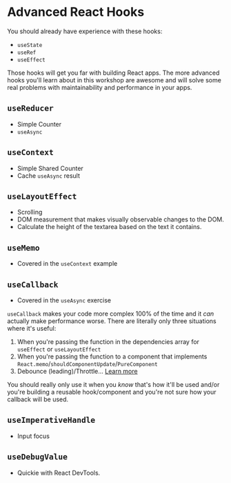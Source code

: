 # Advanced React Hooks

You should already have experience with these hooks:

- `useState`
- `useRef`
- `useEffect`

Those hooks will get you far with building React apps. The more advanced hooks
you'll learn about in this workshop are awesome and will solve some real
problems with maintainability and performance in your apps.

## `useReducer`

- Simple Counter
- `useAsync`

## `useContext`

- Simple Shared Counter
- Cache `useAsync` result

## `useLayoutEffect`

- Scrolling
- DOM measurement that makes visually observable changes to the DOM.
- Calculate the height of the textarea based on the text it contains.

## `useMemo`

- Covered in the `useContext` example

## `useCallback`

- Covered in the `useAsync` exercise

`useCallback` makes your code more complex 100% of the time and it _can_
actually make performance worse. There are literally only three situations where
it's useful:

1. When you're passing the function in the dependencies array for `useEffect` or
   `useLayoutEffect`
2. When you're passing the function to a component that implements
   `React.memo`/`shouldComponentUpdate`/`PureComponent`
3. Debounce (leading)/Throttle...
   [Learn more](https://twitter.com/ryanecogswell/status/1123317802960601089)

You should really only use it when you _know_ that's how it'll be used and/or
you're building a reusable hook/component and you're not sure how your callback
will be used.

## `useImperativeHandle`

- Input focus

## `useDebugValue`

- Quickie with React DevTools.
